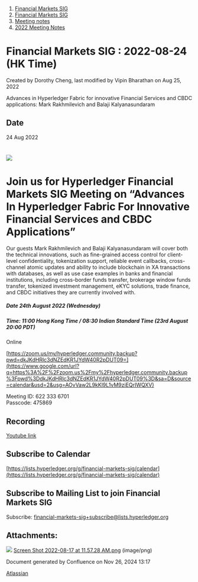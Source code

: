 1. [Financial Markets SIG](index.html)
2. [Financial Markets SIG](Financial-Markets-SIG_20545549.html)
3. [Meeting notes](Meeting-notes_20558268.html)
4. [2022 Meeting Notes](2022-Meeting-Notes_20547503.html)

# Financial Markets SIG : 2022-08-24 (HK Time)

Created by Dorothy Cheng, last modified by Vipin Bharathan on Aug 25, 2022

Advances in Hyperledger Fabric for innovative Financial Services and CBDC applications: Mark Rakhmilevich and Balaji Kalyanasundaram

## Date

24 Aug 2022

# ![](attachments/20547487/20560102.png?height=250)

# Join us for Hyperledger Financial Markets SIG Meeting on “Advances In Hyperledger Fabric For Innovative Financial Services and CBDC Applications”

Our guests Mark Rakhmilevich and Balaji Kalyanasundaram will cover both the technical innovations, such as fine-grained access control for client-level confidentiality, tokenization support, reliable event callbacks, cross-channel atomic updates and ability to include blockchain in XA transactions with databases, as well as use case examples in banks and financial institutions, including cross-border funds transfer, brokerage window funds transfer, tokenized investment management, eKYC solutions, trade finance, and CBDC initiatives they are currently involved with.

##### Date 24th August 2022 (Wednesday)

##### Time: 11:00 Hong Kong Time / 08:30 Indian Standard Time (23rd August 20:00 PDT)

Online

[https://zoom.us/my/hyperledger.community.backup?pwd=dkJKdHRlc3dNZEdKR1JYdW40R2pDUT09=](https://www.google.com/url?q=https%3A%2F%2Fzoom.us%2Fmy%2Fhyperledger.community.backup%3Fpwd%3DdkJKdHRlc3dNZEdKR1JYdW40R2pDUT09%3D&sa=D&source=calendar&usd=2&usg=AOvVaw2L9kKl9L1vM9ziEQrIWQXV)

Meeting ID: 622 333 6701  
Passcode: 475869

## Recording

[Youtube link](https://www.youtube.com/watch?v=PdOmqlkEElQ&list=PL0MZ85B_96CHWCfxslOMsHJskzL-ciFv-)

## Subscribe to Calendar

[https://lists.hyperledger.org/g/financial-markets-sig/calendar](https://lists.hyperledger.org/g/financial-markets-sig/calendar)

## Subscribe to Mailing List to join Financial Markets SIG

Subscribe: [financial-markets-sig+subscribe@lists.hyperledger.org](mailto:financial-markets-sig+subscribe@lists.hyperledger.org)

## Attachments:

![](images/icons/bullet_blue.gif) [Screen Shot 2022-08-17 at 11.57.28 AM.png](attachments/20547487/20560102.png) (image/png)

Document generated by Confluence on Nov 26, 2024 13:17

[Atlassian](http://www.atlassian.com/)
